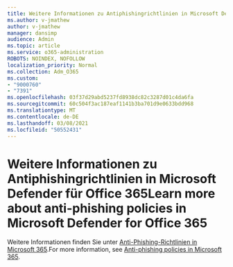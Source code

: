 ```yaml
---
title: Weitere Informationen zu Antiphishingrichtlinien in Microsoft Defender für Office 365
ms.author: v-jmathew
author: v-jmathew
manager: dansimp
audience: Admin
ms.topic: article
ms.service: o365-administration
ROBOTS: NOINDEX, NOFOLLOW
localization_priority: Normal
ms.collection: Adm_O365
ms.custom:
- "9000760"
- "7391"
ms.openlocfilehash: 03f37d29abd5237fd8938dc82c3287d01c4da6fa
ms.sourcegitcommit: 60c504f3ac187eaf1141b3ba701d9e0633bdd968
ms.translationtype: MT
ms.contentlocale: de-DE
ms.lasthandoff: 03/08/2021
ms.locfileid: "50552431"
---
```

# <a name="learn-more-about-anti-phishing-policies-in-microsoft-defender-for-office-365"></a><span data-ttu-id="b15f6-102">Weitere Informationen zu Antiphishingrichtlinien in Microsoft Defender für Office 365</span><span class="sxs-lookup"><span data-stu-id="b15f6-102">Learn more about anti-phishing policies in Microsoft Defender for Office 365</span></span>

<span data-ttu-id="b15f6-103">Weitere Informationen finden Sie unter [Anti-Phishing-Richtlinien in Microsoft 365](https://go.microsoft.com/fwlink/?linkid=2092235).</span><span class="sxs-lookup"><span data-stu-id="b15f6-103">For more information, see [Anti-phishing policies in Microsoft 365](https://go.microsoft.com/fwlink/?linkid=2092235).</span></span>
